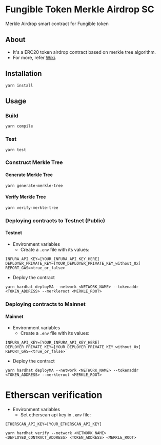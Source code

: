 # Fungible Token Merkle Airdrop SC
Merkle Airdrop smart contract for Fungible token

## About
* It's a ERC20 token airdrop contract based on merkle tree algorithm.
* For more, refer [Wiki](./docs/wiki).

## Installation
```shell
yarn install
```

## Usage

### Build
```shell
yarn compile
```

### Test
```shell
yarn test
```

### Construct Merkle Tree

#### Generate Merkle Tree
```shell
yarn generate-merkle-tree
```
#### Verify Merkle Tree
```shell
yarn verify-merkle-tree
```

### Deploying contracts to Testnet (Public)

#### Testnet
* Environment variables
    - Create a `.env` file with its values:
```
INFURA_API_KEY=[YOUR_INFURA_API_KEY_HERE]
DEPLOYER_PRIVATE_KEY=[YOUR_DEPLOYER_PRIVATE_KEY_without_0x]
REPORT_GAS=<true_or_false>
```

* Deploy the contract
```shell
yarn hardhat deployMA --network <NETWORK_NAME> --tokenaddr <TOKEN_ADDRESS> --merkleroot <MERKLE_ROOT>
```

### Deploying contracts to Mainnet
#### Mainnet
* Environment variables
    - Create a `.env` file with its values:
```
INFURA_API_KEY=[YOUR_INFURA_API_KEY_HERE]
DEPLOYER_PRIVATE_KEY=[YOUR_DEPLOYER_PRIVATE_KEY_without_0x]
REPORT_GAS=<true_or_false>
```

* Deploy the contract
```shell
yarn hardhat deployMA --network <NETWORK_NAME> --tokenaddr <TOKEN_ADDRESS> --merkleroot <MERKLE_ROOT>
```

# Etherscan verification
* Environment variables
    - Set etherscan api key in `.env` file:
```
ETHERSCAN_API_KEY=[YOUR_ETHERSCAN_API_KEY]
```

```shell
yarn hardhat verify --network <NETWORK_NAME> <DEPLOYED_CONTRACT_ADDRESS> <TOKEN_ADDRESS> <MERKLE_ROOT>
```
